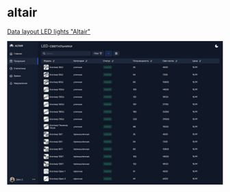 # altair

[Data layout LED lights "Altair"](https://recreatorus.github.io/altair/index.html 'watch demo')

![scan](altair.jpg)
